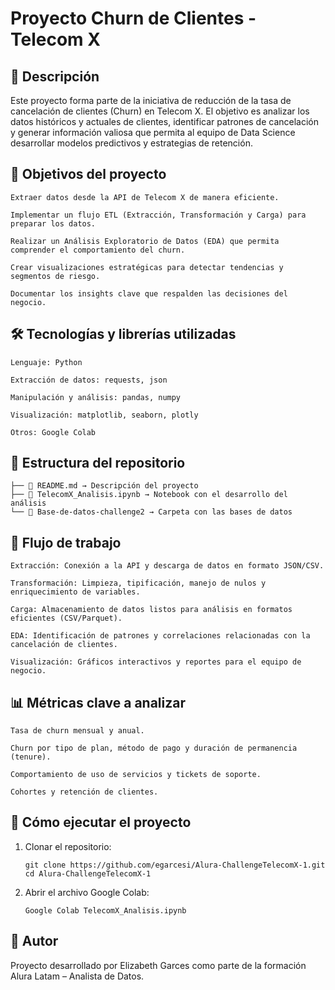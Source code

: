 # Proyecto Churn de Clientes - Telecom X

## 📝 Descripción

Este proyecto forma parte de la iniciativa de reducción de la tasa de cancelación de clientes (Churn) en Telecom X.
El objetivo es analizar los datos históricos y actuales de clientes, identificar patrones de cancelación y generar información valiosa que permita al equipo de Data Science desarrollar modelos predictivos y estrategias de retención.

## 🎯 Objetivos del proyecto

    Extraer datos desde la API de Telecom X de manera eficiente.

    Implementar un flujo ETL (Extracción, Transformación y Carga) para preparar los datos.

    Realizar un Análisis Exploratorio de Datos (EDA) que permita comprender el comportamiento del churn.

    Crear visualizaciones estratégicas para detectar tendencias y segmentos de riesgo.

    Documentar los insights clave que respalden las decisiones del negocio.

## 🛠️ Tecnologías y librerías utilizadas

    Lenguaje: Python

    Extracción de datos: requests, json

    Manipulación y análisis: pandas, numpy

    Visualización: matplotlib, seaborn, plotly

    Otros: Google Colab

## 📂 Estructura del repositorio

    ├── 📄 README.md → Descripción del proyecto
    ├── 📄 TelecomX_Analisis.ipynb → Notebook con el desarrollo del análisis
    └── 📁 Base-de-datos-challenge2 → Carpeta con las bases de datos


## 🚀 Flujo de trabajo

    Extracción: Conexión a la API y descarga de datos en formato JSON/CSV.

    Transformación: Limpieza, tipificación, manejo de nulos y enriquecimiento de variables.

    Carga: Almacenamiento de datos listos para análisis en formatos eficientes (CSV/Parquet).

    EDA: Identificación de patrones y correlaciones relacionadas con la cancelación de clientes.

    Visualización: Gráficos interactivos y reportes para el equipo de negocio.

## 📊 Métricas clave a analizar

    Tasa de churn mensual y anual.

    Churn por tipo de plan, método de pago y duración de permanencia (tenure).

    Comportamiento de uso de servicios y tickets de soporte.

    Cohortes y retención de clientes.

## 🚀 Cómo ejecutar el proyecto

1. Clonar el repositorio:
   
       git clone https://github.com/egarcesi/Alura-ChallengeTelecomX-1.git
       cd Alura-ChallengeTelecomX-1

3. Abrir el archivo Google Colab:

       Google Colab TelecomX_Analisis.ipynb

## 📌 Autor

Proyecto desarrollado por Elizabeth Garces como parte de la formación Alura Latam – Analista de Datos.
